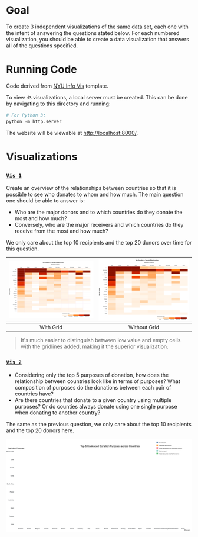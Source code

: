# Goal
To create 3 independent visualizations of the same data set, each one with the intent of answering the questions stated below. For each numbered visualization, you should be able to create a data visualization that answers all of the questions specified.

# Running Code
Code derived from [NYU Info Vis](https://github.com/nyuvis/info-vis-project-template) template.

To view `d3` visualizations, a local server must be created. This can be done by navigating to this directory and running:
```python
# For Python 3:
python -m http.server
```
The website will be viewable at [http://localhost:8000/](http://localhost:8000/).

# Visualizations
### [`Vis 1`](https://github.com/mkarroqe/Info-Vis/blob/master/Mini-Projects/03-Networks/visualizations/vis1.js) 

Create an overview of the relationships between countries so that it is possible to see who donates to whom and how much. The main question one should be able to answer is:
<ul>
  <li>Who are the major donors and to which countries do they donate the most and how much?</li>
  <li>Conversely, who are the major receivers and which countries do they receive from the most and how much?</li>
</ul>

We only care about the top 10 recipients and the top 20 donors over time for this question.

| ![](demo/vis1-grid.png) | ![](demo/vis1-no-grid.png) |
| :-: | :-: |
| With Grid | Without Grid |

> It's much easier to distinguish between low value and empty cells with the gridlines added, making it the superior visualization.

### [`Vis 2`](https://github.com/mkarroqe/Info-Vis/blob/master/Mini-Projects/03-Networks/visualizations/vis2.js)
<ul>
  <li>Considering only the top 5 purposes of donation, how does the relationship between countries look like in terms of purposes? What composition of  purposes do the donations between each pair of countries have?</li>
  <li>Are there countries that donate to a given country using multiple purposes? Or do counties always donate using one single purpose when donating to another country?</li>
</ul>

The same as the previous question, we only care about the top 10 recipients and the top 20 donors here.

![](demo/vis2.png)
